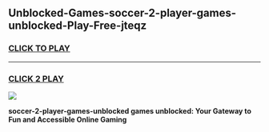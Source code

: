 
## Unblocked-Games-soccer-2-player-games-unblocked-Play-Free-jteqz
<h3>
<a href="https://premium76.site?title=soccer-2-player-games-unblocked&ref=18A1">CLICK TO PLAY</a></h3>
<hr>

<h3>
<a href="https://premium76.site?title=soccer-2-player-games-unblocked&ref=18A1">CLICK 2 PLAY</a>
  
</h3>

<a href="https://premium76.site?title=soccer-2-player-games-unblocked&ref=18A1"><img src="https://clearcache.store/games.png"></a>


**soccer-2-player-games-unblocked games unblocked: Your Gateway to Fun and Accessible Online Gaming**
